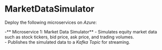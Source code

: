 # MarketDataSimulator

   Deploy the following microservices on *Azure*:  

   -** Microservice 1: Market Data Simulator**
     - Simulates equity market data such as stock tickers, bid price, ask price, and trading volumes.  
     - Publishes the simulated data to a *Kafka Topic* for streaming.

